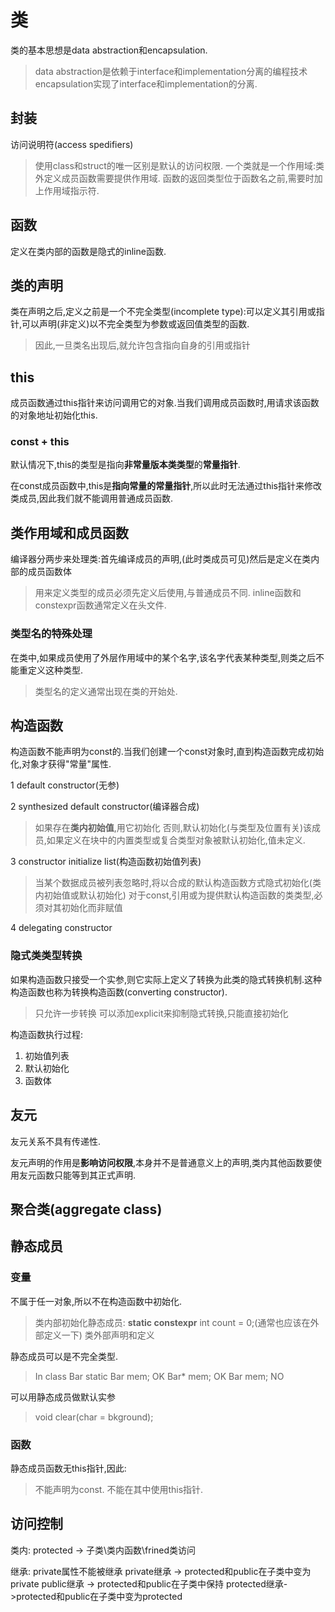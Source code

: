 # 类

类的基本思想是data abstraction和encapsulation.
> data abstraction是依赖于interface和implementation分离的编程技术
> encapsulation实现了interface和implementation的分离.

## 封装

访问说明符(access spedifiers)

> 使用class和struct的唯一区别是默认的访问权限.
> 一个类就是一个作用域:类外定义成员函数需要提供作用域.
> 函数的返回类型位于函数名之前,需要时加上作用域指示符. 

## 函数

定义在类内部的函数是隐式的inline函数.

## 类的声明

类在声明之后,定义之前是一个不完全类型(incomplete type):可以定义其引用或指针,可以声明(非定义)以不完全类型为参数或返回值类型的函数.
> 因此,一旦类名出现后,就允许包含指向自身的引用或指针
								
## this

成员函数通过this指针来访问调用它的对象.当我们调用成员函数时,用请求该函数的对象地址初始化this.

### const + this
默认情况下,this的类型是指向**非常量版本类类型**的**常量指针**.

在const成员函数中,this是**指向常量的常量指针**,所以此时无法通过this指针来修改类成员,因此我们就不能调用普通成员函数.

## 类作用域和成员函数

编译器分两步来处理类:首先编译成员的声明,(此时类成员可见)然后是定义在类内部的成员函数体
> 用来定义类型的成员必须先定义后使用,与普通成员不同.
> inline函数和constexpr函数通常定义在头文件.

### 类型名的特殊处理

在类中,如果成员使用了外层作用域中的某个名字,该名字代表某种类型,则类之后不能重定义这种类型.
> 类型名的定义通常出现在类的开始处.


## 构造函数

构造函数不能声明为const的.当我们创建一个const对象时,直到构造函数完成初始化,对象才获得"常量"属性.

1 default constructor(无参) 

2 synthesized default constructor(编译器合成)
> 如果存在**类内初始值**,用它初始化
> 否则,默认初始化(与类型及位置有关)该成员,如果定义在块中的内置类型或复合类型对象被默认初始化,值未定义.

3 constructor initialize list(构造函数初始值列表)
> 当某个数据成员被列表忽略时,将以合成的默认构造函数方式隐式初始化(类内初始值或默认初始化)
> 对于const,引用或为提供默认构造函数的类类型,必须对其初始化而非赋值

4 delegating constructor

### 隐式类类型转换

如果构造函数只接受一个实参,则它实际上定义了转换为此类的隐式转换机制.这种构造函数也称为转换构造函数(converting constructor).
> 只允许一步转换
> 可以添加explicit来抑制隐式转换,只能直接初始化

构造函数执行过程:

1. 初始值列表
2. 默认初始化
3. 函数体

## 友元

友元关系不具有传递性.

友元声明的作用是**影响访问权限**,本身并不是普通意义上的声明,类内其他函数要使用友元函数只能等到其正式声明.

## 聚合类(aggregate class)

## 静态成员

### 变量

不属于任一对象,所以不在构造函数中初始化.
> 类内部初始化静态成员: **static constexpr** int count = 0;(通常也应该在外部定义一下)
> 类外部声明和定义

静态成员可以是不完全类型.
> In class Bar
> static Bar mem; OK
> Bar* mem; OK
> Bar mem; NO

可以用静态成员做默认实参
> void clear(char = bkground);

### 函数

静态成员函数无this指针,因此:
> 不能声明为const.
> 不能在其中使用this指针.

## 访问控制

类内:
	protected -> 子类\类内函数\frined类访问

继承:
	private属性不能被继承
	private继承 -> protected和public在子类中变为private
	public继承  -> protected和public在子类中保持
	protected继承->protected和public在子类中变为protected

